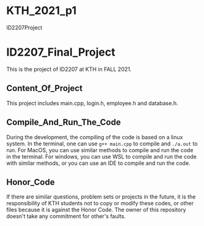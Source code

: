# KTH_2021_p1
ID2207Project
# ID2207_Final_Project
This is the project of ID2207 at KTH in FALL 2021.

## Content_Of_Project
This project includes main.cpp, login.h, employee.h and database.h.

## Compile_And_Run_The_Code
During the development, the compiling of the code is based on a linux system. In the terminal, one can use `g++ main.cpp` to compile and `./a.out` to run. For MacOS, you can use similar methods to compile and run the code in the terminal. For windows, you can use WSL to compile and run the code with similar methods, or you can use an IDE to compile and run the code.

## Honor_Code
If there are similar questions, problem sets or projects in the future, it is the responsibility of KTH students not to copy or modify these codes, or other files because it is against the Honor Code. The owner of this repository doesn't take any commitment for other's faults.
